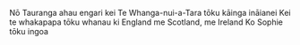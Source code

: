 Nō Tauranga ahau engari kei Te Whanga-nui-a-Tara tōku kāinga ināianei
Kei te whakapapa tōku whanau ki England me Scotland, me Ireland
Ko Sophie tōku ingoa